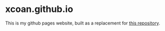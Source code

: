 # xcoan.github.io
This is my github pages website, built as a replacement for [this repository](http://www.github.com/xcoan/mysite).
